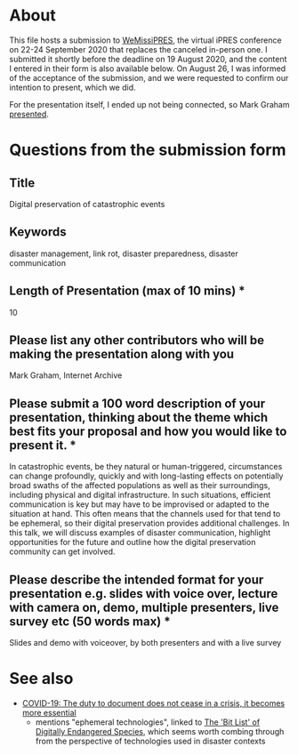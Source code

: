 # About

This file hosts a submission to [WeMissiPRES](https://www.dpconline.org/events/wemissipres), the virtual iPRES conference on 22-24 September 2020 that replaces the canceled in-person one. I submitted it shortly before the deadline on 19 August 2020, and the content I entered in their form is also available below. On August 26, I was informed of the acceptance of the submission, and we were requested to confirm our intention to present, which we did.

For the presentation itself, I ended up not being connected, so Mark Graham [presented](https://www.youtube.com/watch?v=i2p0OTE5ZHM#t=2h28m).

# Questions from the submission form

## Title

Digital preservation of catastrophic events


## Keywords
disaster management, link rot, disaster preparedness, disaster communication

## Length of Presentation (max of 10 mins) *

10

## Please list any other contributors who will be making the presentation along with you

Mark Graham, Internet Archive

## Please submit a 100 word description of your presentation, thinking about the theme which best fits your proposal and how you would like to present it. *

In catastrophic events, be they natural or human-triggered, circumstances can change profoundly, quickly and with long-lasting effects on potentially broad swaths of the affected populations as well as their surroundings, including physical and digital infrastructure. In such situations, efficient communication is key but may have to be improvised or adapted to the situation at hand. This often means that the channels used for that tend to be ephemeral, so their digital preservation provides additional challenges. In this talk, we will discuss examples of disaster communication, highlight opportunities for the future and outline how the digital preservation community can get involved.

## Please describe the intended format for your presentation e.g. slides with voice over, lecture with camera on, demo, multiple presenters, live survey etc (50 words max) *

Slides and demo with voiceover, by both presenters and with a live survey

# See also

* [COVID-19: The duty to document does not cease in a crisis, it becomes more essential](https://www.dpconline.org/news/the-duty-to-document-covid)
  - mentions "ephemeral technologies", linked to [The 'Bit List' of Digitally Endangered Species](https://www.dpconline.org/digipres/champion-digital-preservation/bit-list), which seems worth combing through from the perspective of technologies used in disaster contexts
